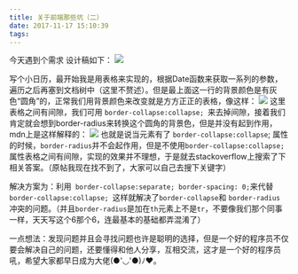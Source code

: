 ```yaml
---
title: 关于前端那些坑（二）
date: 2017-11-17 15:10:39
tags:
---
```

今天遇到个需求
设计稿如下：
![](http://rachel-blog.oss-cn-beijing.aliyuncs.com/2018-2/table-old.png)

写个小日历，最开始我是用表格来实现的，根据Date函数来获取一系列的参数，遍历之后再塞到文档树中（这里不赘述）。但是最上面这一行的背景颜色是有灰色“圆角”的，正常我们用背景颜色来改变就是方方正正的表格，像这样：
![](http://rachel-blog.oss-cn-beijing.aliyuncs.com/2018-2/table-new.png)
这里表格之间有间隙，我们可用 `border-collapse:collapse; `来去掉间隙，接着我们肯定就会想到border-radius来转换这个圆角的背景色，但是并没有起到作用，mdn上是这样解释的：
![](http://rachel-blog.oss-cn-beijing.aliyuncs.com/2018-2/mdn.png)
也就是说当元素有了 `border-collapse:collapse`; 属性的时候，`border-radius`并不会起作用，但是不使用` border-collapse:collapse; `属性表格之间有间隙，实现的效果并不理想，于是就去stackoverflow上搜索了下相关答案。（原帖我现在找不到了，大家可以自己去搜下关键字）

解决方案为：利用` border-collapse:separate; border-spacing: 0;`来代替`border-collapse:collapse; `这样就解决了` border-collapse `和 `border-radius `冲突的问题。（并且`border-radius`是加在`th`元素上不是`tr`，不要像我们那个同事一样，天天写这个6那个6，连最基本的基础都弄混淆了）

一点想法：发现问题并且会寻找问题也许是聪明的选择，但是一个好的程序员不仅要会解决自己的问题，还要懂得和他人分享，互相交流，这才是一个好的程序员吼，希望大家都早日成为大佬(●'◡'●)ﾉ♥。